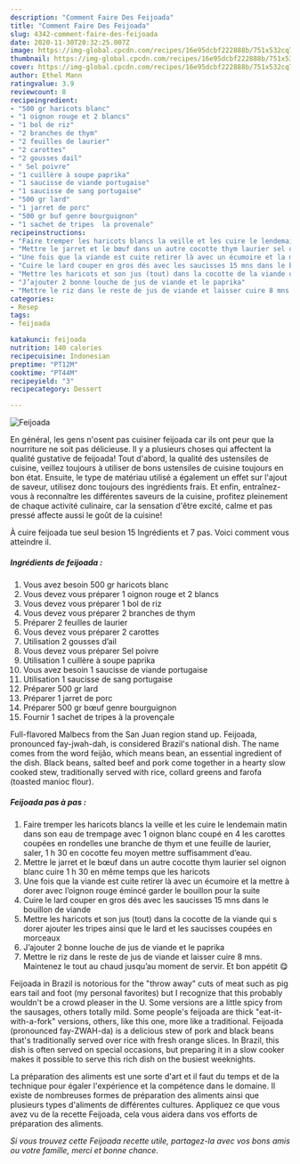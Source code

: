 ```yaml
---
description: "Comment Faire Des Feijoada"
title: "Comment Faire Des Feijoada"
slug: 4342-comment-faire-des-feijoada
date: 2020-11-30T20:32:25.007Z
image: https://img-global.cpcdn.com/recipes/16e95dcbf222888b/751x532cq70/feijoada-photo-principale-de-la-recette.jpg
thumbnail: https://img-global.cpcdn.com/recipes/16e95dcbf222888b/751x532cq70/feijoada-photo-principale-de-la-recette.jpg
cover: https://img-global.cpcdn.com/recipes/16e95dcbf222888b/751x532cq70/feijoada-photo-principale-de-la-recette.jpg
author: Ethel Mann
ratingvalue: 3.9
reviewcount: 8
recipeingredient:
- "500 gr haricots blanc"
- "1 oignon rouge et 2 blancs"
- "1 bol de riz"
- "2 branches de thym"
- "2 feuilles de laurier"
- "2 carottes"
- "2 gousses dail"
- " Sel poivre"
- "1 cuillère à soupe paprika"
- "1 saucisse de viande portugaise"
- "1 saucisse de sang portugaise"
- "500 gr lard"
- "1 jarret de porc"
- "500 gr buf genre bourguignon"
- "1 sachet de tripes  la provenale"
recipeinstructions:
- "Faire tremper les haricots blancs la veille et les cuire le lendemain matin dans son eau de trempage avec 1 oignon blanc coupé en 4 les carottes coupées en rondelles une branche de thym et une feuille de laurier, saler, 1 h 30 en cocotte feu moyen mettre suffisamment d’eau."
- "Mettre le jarret et le bœuf dans un autre cocotte thym laurier sel oignon blanc cuire 1 h 30 en même temps que les haricots"
- "Une fois que la viande est cuite retirer là avec un écumoire et la mettre à dorer avec l’oignon rouge émincé garder le bouillon pour la suite"
- "Cuire le lard couper en gros dés avec les saucisses 15 mns dans le bouillon de viande"
- "Mettre les haricots et son jus (tout) dans la cocotte de la viande qui s dorer ajouter les tripes ainsi que le lard et les saucisses coupées en morceaux"
- "J’ajouter 2 bonne louche de jus de viande et le paprika"
- "Mettre le riz dans le reste de jus de viande et laisser cuire 8 mns. Maintenez le tout au chaud jusqu’au moment de servir. Et bon appétit 😋"
categories:
- Resep
tags:
- feijoada

katakunci: feijoada 
nutrition: 140 calories
recipecuisine: Indonesian
preptime: "PT12M"
cooktime: "PT44M"
recipeyield: "3"
recipecategory: Dessert

---
```



![Feijoada](https://img-global.cpcdn.com/recipes/16e95dcbf222888b/751x532cq70/feijoada-photo-principale-de-la-recette.jpg)

En général, les gens n'osent pas cuisiner feijoada car ils ont peur que la nourriture ne soit pas délicieuse. Il y a plusieurs choses qui affectent la qualité gustative de feijoada! Tout d'abord, la qualité des ustensiles de cuisine, veillez toujours à utiliser de bons ustensiles de cuisine toujours en bon état. Ensuite, le type de matériau utilisé a également un effet sur l'ajout de saveur, utilisez donc toujours des ingrédients frais. Et enfin, entraînez-vous à reconnaître les différentes saveurs de la cuisine, profitez pleinement de chaque activité culinaire, car la sensation d'être excité, calme et pas pressé affecte aussi le goût de la cuisine!

<!--inarticleads1-->

À cuire feijoada tue seul besion 15 Ingrédients et 7 pas. Voici comment vous atteindre il.

##### Ingrédients de feijoada :

1. Vous avez besoin 500 gr haricots blanc
1. Vous devez vous préparer 1 oignon rouge et 2 blancs
1. Vous devez vous préparer 1 bol de riz
1. Vous devez vous préparer 2 branches de thym
1. Préparer 2 feuilles de laurier
1. Vous devez vous préparer 2 carottes
1. Utilisation 2 gousses d’ail
1. Vous devez vous préparer  Sel poivre
1. Utilisation 1 cuillère à soupe paprika
1. Vous avez besoin 1 saucisse de viande portugaise
1. Utilisation 1 saucisse de sang portugaise
1. Préparer 500 gr lard
1. Préparer 1 jarret de porc
1. Préparer 500 gr bœuf genre bourguignon
1. Fournir 1 sachet de tripes à la provençale


Full-flavored Malbecs from the San Juan region stand up. Feijoada, pronounced fay-jwah-dah, is considered Brazil&#39;s national dish. The name comes from the word feijão, which means bean, an essential ingredient of the dish. Black beans, salted beef and pork come together in a hearty slow cooked stew, traditionally served with rice, collard greens and farofa (toasted manioc flour). 

<!--inarticleads2-->

##### Feijoada pas à pas :

1. Faire tremper les haricots blancs la veille et les cuire le lendemain matin dans son eau de trempage avec 1 oignon blanc coupé en 4 les carottes coupées en rondelles une branche de thym et une feuille de laurier, saler, 1 h 30 en cocotte feu moyen mettre suffisamment d’eau.
1. Mettre le jarret et le bœuf dans un autre cocotte thym laurier sel oignon blanc cuire 1 h 30 en même temps que les haricots
1. Une fois que la viande est cuite retirer là avec un écumoire et la mettre à dorer avec l’oignon rouge émincé garder le bouillon pour la suite
1. Cuire le lard couper en gros dés avec les saucisses 15 mns dans le bouillon de viande
1. Mettre les haricots et son jus (tout) dans la cocotte de la viande qui s dorer ajouter les tripes ainsi que le lard et les saucisses coupées en morceaux
1. J’ajouter 2 bonne louche de jus de viande et le paprika
1. Mettre le riz dans le reste de jus de viande et laisser cuire 8 mns. Maintenez le tout au chaud jusqu’au moment de servir. Et bon appétit 😋


Feijoada in Brazil is notorious for the &#34;throw away&#34; cuts of meat such as pig ears tail and foot (my personal favorites) but I recognize that this probably wouldn&#39;t be a crowd pleaser in the U. Some versions are a little spicy from the sausages, others totally mild. Some people&#39;s feijoada are thick &#34;eat-it-with-a-fork&#34; versions, others, like this one, more like a traditional. Feijoada (pronounced fay-ZWAH-da) is a delicious stew of pork and black beans that&#39;s traditionally served over rice with fresh orange slices. In Brazil, this dish is often served on special occasions, but preparing it in a slow cooker makes it possible to serve this rich dish on the busiest weeknights. 

<!--inarticleads1-->

<p>
La préparation des aliments est une sorte d'art et il faut du temps et de la technique pour égaler l'expérience et la compétence dans le domaine. Il existe de nombreuses formes de préparation des aliments ainsi que plusieurs types d'aliments de différentes cultures. Appliquez ce que vous avez vu de la recette Feijoada, cela vous aidera dans vos efforts de préparation des aliments.
</p>

<p>
<i>Si vous trouvez cette Feijoada recette utile, partagez-la avec vos bons amis ou votre famille, merci et bonne chance.</i>
</p>
